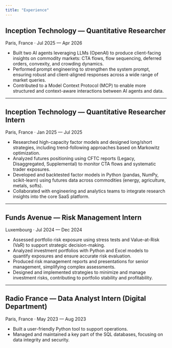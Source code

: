 ```yaml
---
title: "Experience"
---
```


## Inception Technology — Quantitative Researcher
Paris, France · Jul 2025 — Apr 2026

- Built two AI agents leveraging LLMs (OpenAI) to produce client-facing insights on commodity markets: CTA flows, flow sequencing, deferred orders, convexity, and crowding dynamics.
- Performed prompt engineering to strengthen the system prompt, ensuring robust and client-aligned responses across a wide range of market queries.
- Contributed to a Model Context Protocol (MCP) to enable more structured and context-aware interactions between AI agents and data.

---

## Inception Technology — Quantitative Researcher Intern
Paris, France · Jan 2025 — Jul 2025

- Researched high-capacity factor models and designed long/short strategies, including trend-following approaches based on Markowitz optimization.
- Analyzed futures positioning using CFTC reports (Legacy, Disaggregated, Supplemental) to monitor CTA flows and systematic trader exposures.
- Developed and backtested factor models in Python (pandas, NumPy, scikit-learn) using futures data across commodities (energy, agriculture, metals, softs).
- Collaborated with engineering and analytics teams to integrate research insights into the core SaaS platform.

---

## Funds Avenue — Risk Management Intern
Luxembourg · Jul 2024 — Dec 2024

- Assessed portfolio risk exposure using stress tests and Value-at-Risk (VaR) to support strategic decision-making.
- Analyzed investment portfolios with Python and Excel models to quantify exposures and ensure accurate risk evaluation.
- Produced risk management reports and presentations for senior management, simplifying complex assessments.
- Designed and implemented strategies to minimize and manage investment risks, contributing to portfolio stability and profitability.

---

## Radio France — Data Analyst Intern (Digital Department)
Paris, France · May 2023 — Aug 2023

- Built a user-friendly Python tool to support operations.
- Managed and maintained a key part of the SQL databases, focusing on data integrity and security.


